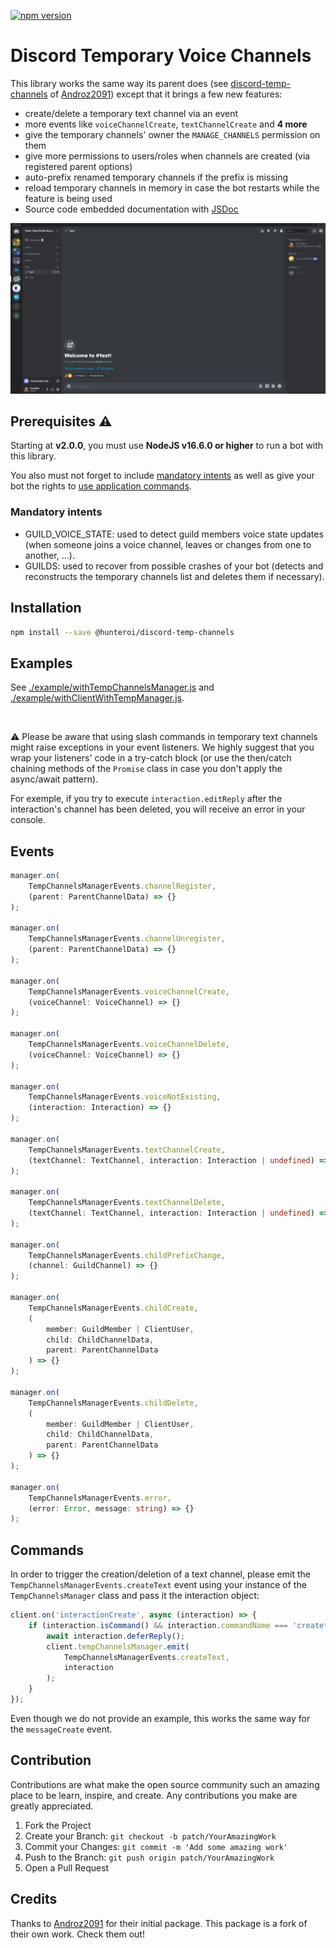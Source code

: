 <a href="https://www.npmjs.com/@hunteroi/discord-temp-channels"><img src="https://badge.fury.io/js/%40hunteroi%2Fdiscord-temp-channels.svg" alt="npm version" height="18"></a>

# Discord Temporary Voice Channels

This library works the same way its parent does (see [discord-temp-channels](https://github.com/Androz2091/discord-temp-channels) of [Androz2091](https://github.com/Androz2091)) except that it brings a few new features:

- create/delete a temporary text channel via an event
- more events like `voiceChannelCreate`, `textChannelCreate` and **4 more**
- give the temporary channels' owner the `MANAGE_CHANNELS` permission on them
- give more permissions to users/roles when channels are created (via registered parent options)
- auto-prefix renamed temporary channels if the prefix is missing
- reload temporary channels in memory in case the bot restarts while the feature is being used
- Source code embedded documentation with [JSDoc](https://en.wikipedia.org/wiki/JSDoc)

![IMAGE](./resources/example.gif)

## Prerequisites ⚠️

Starting at **v2.0.0**, you must use **NodeJS v16.6.0 or higher** to run a bot with this library.

You also must not forget to include [mandatory intents](#mandatory-intents) as well as give your bot the rights to [use application commands](https://discord.com/developers/docs/interactions/application-commands#authorizing-your-application).

### Mandatory intents

- GUILD_VOICE_STATE: used to detect guild members voice state updates (when someone joins a voice channel, leaves or changes from one to another, ...).
- GUILDS: used to recover from possible crashes of your bot (detects and reconstructs the temporary channels list and deletes them if necessary).

## Installation

```sh
npm install --save @hunteroi/discord-temp-channels
```

## Examples

See [./example/withTempChannelsManager.js](example/withTempChannelsManager.js) and [./example/withClientWithTempManager.js](example/withClientWithTempManager.js).

<br />

⚠️ Please be aware that using slash commands in temporary text channels might raise exceptions in your event listeners. We highly suggest that you wrap your listeners' code in a try-catch block (or use the then/catch chaining methods of the `Promise` class in case you don't apply the async/await pattern).

For exemple, if you try to execute `interaction.editReply` after the interaction's channel has been deleted, you will receive an error in your console.

## Events

```ts
manager.on(
	TempChannelsManagerEvents.channelRegister,
	(parent: ParentChannelData) => {}
);

manager.on(
	TempChannelsManagerEvents.channelUnregister,
	(parent: ParentChannelData) => {}
);

manager.on(
	TempChannelsManagerEvents.voiceChannelCreate,
	(voiceChannel: VoiceChannel) => {}
);

manager.on(
	TempChannelsManagerEvents.voiceChannelDelete,
	(voiceChannel: VoiceChannel) => {}
);

manager.on(
	TempChannelsManagerEvents.voiceNotExisting,
	(interaction: Interaction) => {}
);

manager.on(
	TempChannelsManagerEvents.textChannelCreate,
	(textChannel: TextChannel, interaction: Interaction | undefined) => {}
);

manager.on(
	TempChannelsManagerEvents.textChannelDelete,
	(textChannel: TextChannel, interaction: Interaction | undefined) => {}
);

manager.on(
	TempChannelsManagerEvents.childPrefixChange,
	(channel: GuildChannel) => {}
);

manager.on(
	TempChannelsManagerEvents.childCreate,
	(
		member: GuildMember | ClientUser,
		child: ChildChannelData,
		parent: ParentChannelData
	) => {}
);

manager.on(
	TempChannelsManagerEvents.childDelete,
	(
		member: GuildMember | ClientUser,
		child: ChildChannelData,
		parent: ParentChannelData
	) => {}
);

manager.on(
	TempChannelsManagerEvents.error,
	(error: Error, message: string) => {}
);
```

## Commands

In order to trigger the creation/deletion of a text channel, please emit the `TempChannelsManagerEvents.createText` event using your instance of the `TempChannelsManager` class and pass it the interaction object:

```ts
client.on('interactionCreate', async (interaction) => {
	if (interaction.isCommand() && interaction.commandName === 'createtext') {
		await interaction.deferReply();
		client.tempChannelsManager.emit(
			TempChannelsManagerEvents.createText,
			interaction
		);
	}
});
```

Even though we do not provide an example, this works the same way for the `messageCreate` event.

## Contribution

Contributions are what make the open source community such an amazing place to be learn, inspire, and create. Any contributions you make are greatly appreciated.

1. Fork the Project
2. Create your Branch: `git checkout -b patch/YourAmazingWork`
3. Commit your Changes: `git commit -m 'Add some amazing work'`
4. Push to the Branch: `git push origin patch/YourAmazingWork`
5. Open a Pull Request

## Credits

Thanks to [Androz2091](https://github.com/Androz2091) for their initial package. This package is a fork of their own work. Check them out!
